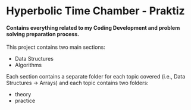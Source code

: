 # Hyperbolic Time Chamber - Praktiz

#### Contains everything related to my Coding Development and problem solving preparation process.

This project contains two main sections: 
- Data Structures
- Algorithms

Each section contains a separate folder for each topic covered (i.e., Data Structures -> Arrays) and each topic contains two folders: 
- theory
- practice
